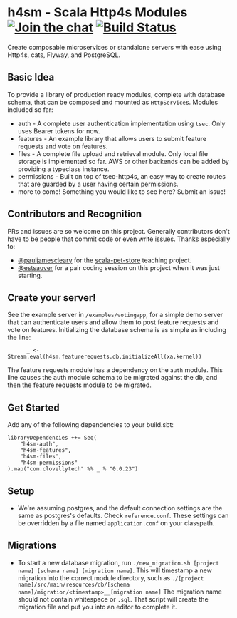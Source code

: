 h4sm - Scala Http4s Modules [![Join the chat][gitter-badge]][gitter-url] [![Build Status][travis-badge]][travis-url]
============


Create composable microservices or standalone servers with ease using Http4s, cats, Flyway, and PostgreSQL.

Basic Idea
---
To provide a library of production ready modules, complete with database schema, that can be composed and mounted as `HttpService`s. Modules included so far:

* auth - A complete user authentication implementation using `tsec`. Only uses Bearer tokens for now.
* features - An example library that allows users to submit feature requests and vote on features.
* files - A complete file upload and retrieval module. Only local file storage is implemented so far. AWS or other backends can be added by providing a typeclass instance.
* permissions - Built on top of tsec-http4s, an easy way to create routes that are guarded by a user having certain permissions.
* more to come! Something you would like to see here? Submit an issue! 

Contributors and Recognition
---
PRs and issues are so welcome on this project. Generally contributors don't have to be people that commit code or even write issues. Thanks especially to:

* [@pauljamescleary](https://github.com/pauljamescleary) for the [scala-pet-store](https://github.com/pauljamescleary/scala-pet-store) teaching project.
* [@estsauver](https://github.com/estsauver) for a pair coding session on this project when it was just starting.

Create your server!
---

See the example server in `/examples/votingapp`, for a simple demo server that can authenticate users and allow them to post feature requests and vote on features. Initializing the database schema is as simple as including the line:

```
      _ <- Stream.eval(h4sm.featurerequests.db.initializeAll(xa.kernel))
```

The feature requests module has a dependency on the `auth` module. This line causes the auth module schema to be migrated against the db, and then the feature requests module to be migrated.

Get Started
---
Add any of the following dependencies to your build.sbt:

```
libraryDependencies ++= Seq(
	"h4sm-auth",
	"h4sm-features",
	"h4sm-files", 
	"h4sm-permissions"
).map("com.clovellytech" %% _ % "0.0.23")
```

Setup
---
* We're assuming postgres, and the default connection settings are the same as postgres's defaults. Check `reference.conf`. These settings can be overridden by a file named `application.conf` on your classpath.

Migrations
---
* To start a new database migration, run `./new_migration.sh [project name] [schema name] [migration name]`. This will timestamp a new migration into the correct module directory, such as `./[project name]/src/main/resources/db/[schema name]/migration/<timestamp>__[migration name]` The migration name should not contain whitespace or `.sql`. That script will create the migration file and put you into an editor to complete it.


[gitter-badge]: https://badges.gitter.im/clovellytech/http4s-modules.svg
[gitter-url]: https://gitter.im/clovellytech/http4s-modules?utm_source=badge&utm_medium=badge&utm_campaign=pr-badge&utm_content=badge
[travis-badge]: https://travis-ci.com/clovellytech/http4s-modules.svg?branch=master
[travis-url]: https://travis-ci.com/clovellytech/http4s-modules